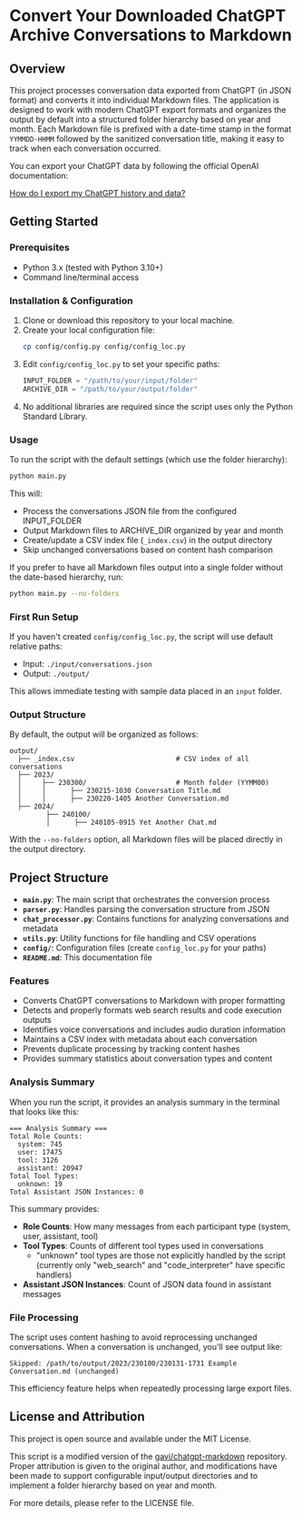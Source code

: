 # Convert Your Downloaded ChatGPT Archive Conversations to Markdown

## Overview

This project processes conversation data exported from ChatGPT (in JSON format) and converts it into individual Markdown files. The application is designed to work with modern ChatGPT export formats and organizes the output by default into a structured folder hierarchy based on year and month. Each Markdown file is prefixed with a date-time stamp in the format `YYMMDD-HHMM` followed by the sanitized conversation title, making it easy to track when each conversation occurred.

You can export your ChatGPT data by following the official OpenAI documentation:

[How do I export my ChatGPT history and data?](https://help.openai.com/en/articles/7260999-how-do-i-export-my-chatgpt-history-and-data)

## Getting Started

### Prerequisites

- Python 3.x (tested with Python 3.10+)
- Command line/terminal access

### Installation & Configuration

1. Clone or download this repository to your local machine.
2. Create your local configuration file:
   ```bash
   cp config/config.py config/config_loc.py
   ```
3. Edit `config/config_loc.py` to set your specific paths:
   ```python
   INPUT_FOLDER = "/path/to/your/input/folder"
   ARCHIVE_DIR = "/path/to/your/output/folder"
   ```
4. No additional libraries are required since the script uses only the Python Standard Library.

### Usage

To run the script with the default settings (which use the folder hierarchy):

```bash
python main.py
```

This will:

- Process the conversations JSON file from the configured INPUT_FOLDER
- Output Markdown files to ARCHIVE_DIR organized by year and month
- Create/update a CSV index file (`_index.csv`) in the output directory
- Skip unchanged conversations based on content hash comparison

If you prefer to have all Markdown files output into a single folder without the date-based hierarchy, run:

```bash
python main.py --no-folders
```

### First Run Setup

If you haven't created `config/config_loc.py`, the script will use default relative paths:

- Input: `./input/conversations.json`
- Output: `./output/`

This allows immediate testing with sample data placed in an `input` folder.

### Output Structure

By default, the output will be organized as follows:

```
output/
  ├── _index.csv                         # CSV index of all conversations
  ├── 2023/
  │     ├── 230300/                      # Month folder (YYMM00)
  │     │      ├── 230215-1030 Conversation Title.md
  │     │      ├── 230220-1405 Another Conversation.md
  ├── 2024/
         ├── 240100/
         │      ├── 240105-0915 Yet Another Chat.md
```

With the `--no-folders` option, all Markdown files will be placed directly in the output directory.

## Project Structure

- **`main.py`**: The main script that orchestrates the conversion process
- **`parser.py`**: Handles parsing the conversation structure from JSON
- **`chat_processor.py`**: Contains functions for analyzing conversations and metadata
- **`utils.py`**: Utility functions for file handling and CSV operations
- **`config/`**: Configuration files (create `config_loc.py` for your paths)
- **`README.md`**: This documentation file

### Features

- Converts ChatGPT conversations to Markdown with proper formatting
- Detects and properly formats web search results and code execution outputs
- Identifies voice conversations and includes audio duration information
- Maintains a CSV index with metadata about each conversation
- Prevents duplicate processing by tracking content hashes
- Provides summary statistics about conversation types and content

### Analysis Summary

When you run the script, it provides an analysis summary in the terminal that looks like this:

```
=== Analysis Summary ===
Total Role Counts:
  system: 745
  user: 17475
  tool: 3126
  assistant: 20947
Total Tool Types:
  unknown: 19
Total Assistant JSON Instances: 0
```

This summary provides:

- **Role Counts**: How many messages from each participant type (system, user, assistant, tool)
- **Tool Types**: Counts of different tool types used in conversations
  - "unknown" tool types are those not explicitly handled by the script (currently only "web_search" and "code_interpreter" have specific handlers)
- **Assistant JSON Instances**: Count of JSON data found in assistant messages

### File Processing

The script uses content hashing to avoid reprocessing unchanged conversations. When a conversation is unchanged, you'll see output like:

```
Skipped: /path/to/output/2023/230100/230131-1731 Example Conversation.md (unchanged)
```

This efficiency feature helps when repeatedly processing large export files.

## License and Attribution

This project is open source and available under the MIT License.

This script is a modified version of the [gavi/chatgpt-markdown](https://github.com/gavi/chatgpt-markdown) repository. Proper attribution is given to the original author, and modifications have been made to support configurable input/output directories and to implement a folder hierarchy based on year and month.

For more details, please refer to the LICENSE file.
